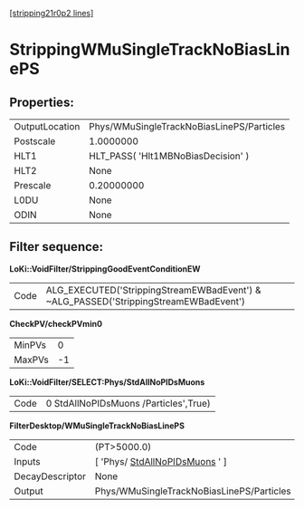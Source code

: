 [[stripping21r0p2 lines]](./stripping21r0p2-index)

# StrippingWMuSingleTrackNoBiasLinePS

## Properties:

|                |                                           |
|----------------|-------------------------------------------|
| OutputLocation | Phys/WMuSingleTrackNoBiasLinePS/Particles |
| Postscale      | 1.0000000                                 |
| HLT1           | HLT_PASS( 'Hlt1MBNoBiasDecision' )        |
| HLT2           | None                                      |
| Prescale       | 0.20000000                                |
| L0DU           | None                                      |
| ODIN           | None                                      |

## Filter sequence:

**LoKi::VoidFilter/StrippingGoodEventConditionEW**

|      |                                                                                       |
|------|---------------------------------------------------------------------------------------|
| Code | ALG_EXECUTED('StrippingStreamEWBadEvent') & \~ALG_PASSED('StrippingStreamEWBadEvent') |

**CheckPV/checkPVmin0**

|        |     |
|--------|-----|
| MinPVs | 0   |
| MaxPVs | -1  |

**LoKi::VoidFilter/SELECT:Phys/StdAllNoPIDsMuons**

|      |                                       |
|------|---------------------------------------|
| Code | 0 StdAllNoPIDsMuons /Particles',True) |

**FilterDesktop/WMuSingleTrackNoBiasLinePS**

|                 |                                                                         |
|-----------------|-------------------------------------------------------------------------|
| Code            | (PT\>5000.0)                                                            |
| Inputs          | [ 'Phys/ [StdAllNoPIDsMuons](./stripping21r0p2-stdallnopidsmuons) ' ] |
| DecayDescriptor | None                                                                    |
| Output          | Phys/WMuSingleTrackNoBiasLinePS/Particles                               |
